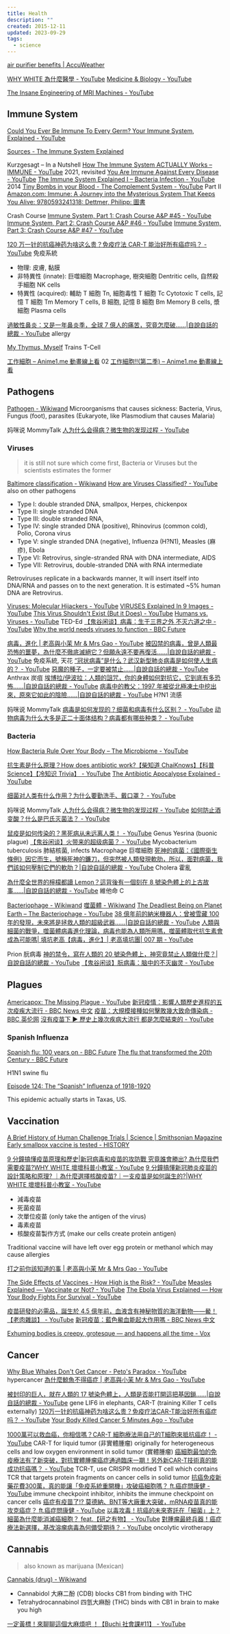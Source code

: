 ```yaml
---
title: Health
description: ""
created: 2015-12-11
updated: 2023-09-29
tags:
  - science
---
```


[air purifier benefits | AccuWeather](https://www.accuweather.com/en/health-wellness/air-purifier-benefits/646281)

[WHY WHITE 為什麼醫學 - YouTube](https://www.youtube.com/channel/UCbZhCylAwwLqDVKLifuYAcA)
[Medicine & Biology - YouTube](https://www.youtube.com/playlist?list=PLFs4vir_WsTyY31efyHdmtp9l7DpR0Wvi)

[The Insane Engineering of MRI Machines - YouTube](https://www.youtube.com/watch?v=NlYXqRG7lus)

## Immune System

[Could You Ever Be Immune To Every Germ? Your Immune System, Explained - YouTube](https://www.youtube.com/watch?v=GO_Jxa6dWyo)

[Sources - The Immune System Explained](https://sites.google.com/view/sources-immunesystemexplained/)

Kurzgesagt – In a Nutshell
[How The Immune System ACTUALLY Works – IMMUNE - YouTube](https://www.youtube.com/watch?v=lXfEK8G8CUI) 2021, revisited
[You Are Immune Against Every Disease - YouTube](https://www.youtube.com/watch?v=LmpuerlbJu0)
[The Immune System Explained I – Bacteria Infection - YouTube](https://www.youtube.com/watch?v=zQGOcOUBi6s) 2014
[Tiny Bombs in your Blood - The Complement System - YouTube](https://www.youtube.com/watch?v=BSypUV6QUNw) Part II
[Amazon.com: Immune: A Journey into the Mysterious System That Keeps You Alive: 9780593241318: Dettmer, Philipp: 圖書](https://www.amazon.com/Immune-Journey-Mysterious-System-Keeps/dp/0593241312)

Crash Course
[Immune System, Part 1: Crash Course A&P #45 - YouTube](https://www.youtube.com/watch?v=GIJK3dwCWCw)
[Immune System, Part 2: Crash Course A&P #46 - YouTube](https://www.youtube.com/watch?v=2DFN4IBZ3rI)
[Immune System, Part 3: Crash Course A&P #47 - YouTube](https://www.youtube.com/watch?v=rd2cf5hValM)

[120 万一针的抗癌神药为啥这么贵？免疫疗法 CAR-T 能治好所有癌症吗？ - YouTube](https://www.youtube.com/watch?v=Y2nFl0OY2bs) 免疫系統

- 物理: 皮膚, 黏膜
- 非特異性 (innate): 巨噬細胞 Macrophage, 樹突細胞 Dentritic cells, 自然殺手細胞 NK cells
- 特異性 (acquired): 輔助 T 細胞 Tn, 細胞毒性 T 細胞 Tc Cytotoxic T cells, 記憶 T 細胞 Tm Memory T cells, B 細胞, 記憶 B 細胞 Bm Memory B cells, 漿細胞 Plasma cells

[過敏性鼻炎：又是一年鼻炎季，全球 7 億人的痛苦，究竟怎麼破……|自說自話的總裁 - YouTube](https://www.youtube.com/watch?v=W_5m1ffJcxE) allergy

[My Thymus, Myself](https://radiolab.org/episodes/my-thymus-myself) Trains T-Cell

[工作細胞 – Anime1.me 動畫線上看](https://anime1.me/category/2018%e5%b9%b4%e5%a4%8f%e5%ad%a3/%e5%b7%a5%e4%bd%9c%e7%b4%b0%e8%83%9e) 02
[工作細胞!!(第二季) – Anime1.me 動畫線上看](https://anime1.me/category/2021%e5%b9%b4%e5%86%ac%e5%ad%a3/%e5%b7%a5%e4%bd%9c%e7%b4%b0%e8%83%9e-%e7%ac%ac%e4%ba%8c%e5%ad%a3)

## Pathogens

[Pathogen - Wikiwand](https://www.wikiwand.com/en/Pathogen)
Microorganisms that causes sickness: Bacteria, Virus, Fungus (foot), parasites (Eukaryote, like Plasmodium that causes Malaria)

妈咪说 MommyTalk
[人为什么会得病？微生物的发现过程 - YouTube](https://www.youtube.com/watch?v=Igd2vni0ITA&t=356s)

### Viruses

> it is still not sure which come first, Bacteria or Viruses
> but the scientists estimates the former

[Baltimore classification - Wikiwand](https://www.wikiwand.com/en/Baltimore_classification)
[How are Viruses Classified? - YouTube](https://www.youtube.com/watch?v=tQNuThIjGqg) also on other pathogens

- Type I: double stranded DNA, smallpox, Herpes, chickenpox
- Type II: single stranded DNA
- Type III: double stranded RNA,
- Type IV: single stranded DNA (positive), Rhinovirus (common cold), Polio, Corona virus
- Type V: single stranded DNA (negative), Influenza (H?N1), Measles (麻疹), Ebola
- Type VI: Retrovirus, single-stranded RNA with DNA intermediate, AIDS
- Type VII: Retrovirus, double-stranded DNA with RNA intermediate

Retroviruses replicate in a backwards manner, It will insert itself into DNA/RNA and passes on to the next generation. It is estimated ~5% human DNA are Retrovirus.

[Viruses: Molecular Hijackers - YouTube](https://www.youtube.com/watch?v=wUgEhfo_qxU)
[VIRUSES Explained In 9 Images - YouTube](https://www.youtube.com/watch?v=754YnbOtmvA)
[This Virus Shouldn't Exist (But it Does) - YouTube](https://www.youtube.com/watch?v=1-NxodiGPCU)
[Humans vs. Viruses - YouTube](https://www.youtube.com/playlist?list=PLJicmE8fK0EiTqtnTb9Mjb4UUyMt39YVQ) TED-Ed
[【鬼谷闲谈】病毒：生于三界之外 不灭六道之中 - YouTube](https://www.youtube.com/watch?v=-_Y4grNcREY)
[Why the world needs viruses to function - BBC Future](https://www.bbc.com/future/article/20200617-what-if-all-viruses-disappeared)

[病毒，進化 | 老高與小茉 Mr & Mrs Gao - YouTube](https://www.youtube.com/watch?v=_oBVDBVTKbU)
[被囚禁的病毒，曾是人類最恐怖的噩夢，為什麼不徹底滅絕它？但願永遠不要再復活……|自說自話的總裁 - YouTube](https://www.youtube.com/watch?v=iblmfra6GLQ) 免疫系統, 天花
[“冠状病毒”是什么？武汉新型肺炎病毒是如何使人生病的？ - YouTube](https://www.youtube.com/watch?v=E46_veB0DPU)
[惡魔的種子，一定要被禁止……|自說自話的總裁 - YouTube](https://www.youtube.com/watch?v=qr4J89p2CHY) Anthrax 炭疽
[埃博拉/伊波拉：人類的詛咒，你的身體如何對抗它，它到底有多恐怖……|自說自話的總裁 - YouTube](https://www.youtube.com/watch?v=jQ3CB9C2LP4)
[病毒中的教父：1997 年被從北極凍土中挖出來，原來它如此的陰險……|自說自話的總裁 - YouTube](https://www.youtube.com/watch?v=SyD0lL1Ij6g) H?N1 流感

妈咪说 MommyTalk
[病毒是如何发现的？细菌和病毒有什么区别？ - YouTube](https://www.youtube.com/watch?v=rS460ilmMLg)
[动物病毒为什么大多是正二十面体结构？病毒都有哪些种类？ - YouTube](https://www.youtube.com/watch?v=n6-YDKtOcqA)

### Bacteria

[How Bacteria Rule Over Your Body – The Microbiome - YouTube](https://www.youtube.com/watch?v=VzPD009qTN4)

[抗生素是什么原理？How does antibiotic work?【柴知道 ChaiKnows】【科普 Science】【冷知识 Trivia】 - YouTube](https://www.youtube.com/watch?v=5L2D40MVzBo)
[The Antibiotic Apocalypse Explained - YouTube](https://www.youtube.com/watch?v=xZbcwi7SfZE)

[细菌对人类有什么作用？为什么要勤洗手、戴口罩？ - YouTube](https://www.youtube.com/watch?v=er2QBBvMQs4)

妈咪说 MommyTalk
[人为什么会得病？微生物的发现过程 - YouTube](https://www.youtube.com/watch?v=Igd2vni0ITA&t=356s)
[如何防止酒变酸？什么是巴氏灭菌法？ - YouTube](https://www.youtube.com/watch?v=iinovGaE4ys)

[鼠疫是如何传染的？黑死病从未远离人类！ - YouTube](https://www.youtube.com/watch?v=4-FJP1oEopM) Genus Yesrina (buonic plague)
[【鬼谷闲谈】火带来的超级病菌？ - YouTube](https://www.youtube.com/watch?v=u0VaxiszcD0) Mycobacterium tuberculosis 肺結核菌, infects Macrophage 巨噬細胞
[死神的病菌：《國際衛生條例》因它而生，號稱死神的鐮刀，但突然被人類發現軟肋，所以，面對病菌，我們該如何壓制它們的軟肋？|自說自話的總裁 - YouTube](https://www.youtube.com/watch?v=difNkA5Z0ks) Cholera 霍亂

[為什麼全世界的檸檬都讀 Lemon？這背後有一個刻在 8 號染色體上的上古故事……|自說自話的總裁 - YouTube](https://www.youtube.com/watch?v=y0PfdJ2XoAg) 維他命 C

[Bacteriophage - Wikiwand](https://www.wikiwand.com/en/Bacteriophage)
[噬菌體 - Wikiwand](https://www.wikiwand.com/zh-hant/%E5%99%AC%E8%8F%8C%E4%BD%93)
[The Deadliest Being on Planet Earth – The Bacteriophage - YouTube](https://www.youtube.com/watch?v=YI3tsmFsrOg)
[38 億年前的納米機器人：曾被雪藏 100 年的發現，未來將是拯救人類的超級武器……|自說自話的總裁 - YouTube](https://www.youtube.com/watch?v=DBwui0FO_bs)
[人類與細菌的戰爭，噬菌體病毒進化理論，病毒也能為人類所用嗎，噬菌體取代抗生素會成為可能嗎| 填坑老高【病毒，進化】| 老高填坑團| 007 期 - YouTube](https://www.youtube.com/watch?v=XQde-sirjgU)

Prion 朊病毒
[神的禁令，寫在人類的 20 號染色體上，神究竟禁止人類做什麼？|自說自話的總裁 - YouTube](https://www.youtube.com/watch?v=Hmcz2VOn5-c)
[【鬼谷闲谈】朊病毒：脑中的不灭幽灵 - YouTube](https://www.youtube.com/watch?v=8Qr7WCM62ZE)

## Plagues

[Americapox: The Missing Plague - YouTube](https://www.youtube.com/watch?v=JEYh5WACqEk)
[新冠疫情：影響人類歷史進程的五次疫疾大流行 - BBC News 中文](https://www.bbc.com/zhongwen/trad/world-51959677)
[疫苗：大規模接種如何擊敗幾大致命傳染病 - BBC 英伦网](https://www.bbc.com/ukchina/trad/55287619)
[沒有疫苗下 ▶ 歷史上幾次疾病大流行 都是怎麼結束的 - YouTube](https://www.youtube.com/watch?v=sxUksYTqSSc)

### Spanish Influenza

[Spanish flu: 100 years on - BBC Future](https://www.bbc.com/future/columns/spanishflu)
[The flu that transformed the 20th Century - BBC Future](https://www.bbc.com/future/article/20181016-the-flu-that-transformed-the-20th-century)

H1N1 swine flu

[Episode 124: The “Spanish” Influenza of 1918-1920](https://15minutehistory.org/podcast/episode-124-the-spanish-influenza-of-1918-1920/)

This epidemic actually starts in Taxas, US.

## Vaccination

[A Brief History of Human Challenge Trials | Science | Smithsonian Magazine](https://www.smithsonianmag.com/science-nature/brief-history-human-challenge-trials-180976556/)
[Early smallpox vaccine is tested - HISTORY](https://www.history.com/this-day-in-history/jenner-tests-smallpox-vaccine)

[9 分鐘搞懂疫苗原理和歷史|新冠病毒和疫苗的攻防戰 究竟誰會勝出? 為什麼我們需要疫苗?WHY WHITE 壞壞科普小教室 - YouTube](https://www.youtube.com/watch?v=I1qaCMBmIo0)
[9 分鐘搞懂新冠肺炎疫苗的設計策略和原理? ｜為什麼選擇核酸疫苗?｜一支疫苗是如何誕生的?|WHY WHITE 壞壞科普小教室 - YouTube](https://www.youtube.com/watch?v=T0Wev8fA9rk)

- 減毒疫苗
- 死菌疫苗
- 次單位疫苗 (only take the antigen of the virus)
- 毒素疫苗
- 核酸疫苗製作方式 (make our cells create protein antigen)

Traditional vaccine will have left over egg protein or methanol which may cause allergies

[打之前你該知道的事 | 老高與小茉 Mr & Mrs Gao - YouTube](https://www.youtube.com/watch?v=b5wq2mSQMjU)

[The Side Effects of Vaccines - How High is the Risk? - YouTube](https://www.youtube.com/watch?v=zBkVCpbNnkU)
[Measles Explained — Vaccinate or Not? - YouTube](https://www.youtube.com/watch?v=y0opgc1WoS4)
[The Ebola Virus Explained — How Your Body Fights For Survival - YouTube](https://www.youtube.com/watch?v=sRv19gkZ4E0)

[疫苗研發的必需品，誕生於 4.5 億年前，血液含有神秘物質的海洋動物——鱟！【老肉雜談】 - YouTube](https://www.youtube.com/watch?v=NLZqnGkdItg)
[新冠疫苗：藍色鱟血能起大作用嗎 - BBC News 中文](https://www.bbc.com/zhongwen/trad/world-53353255)

[Exhuming bodies is creepy, grotesque — and happens all the time - Vox](https://www.vox.com/the-highlight/2019/10/23/20920800/exhuming-bodies-john-dillinger-lies-beneath)

## Cancer

[Why Blue Whales Don't Get Cancer - Peto's Paradox - YouTube](https://www.youtube.com/watch?v=1AElONvi9WQ) hypercancer
[為什麼鯨魚不得癌症 | 老高與小茉 Mr & Mrs Gao - YouTube](https://www.youtube.com/watch?v=hVmNVv83FEs)

[被封印的巨人，就在人類的 17 號染色體上，人類是否能打開這把基因鎖……|自說自話的總裁 - YouTube](https://www.youtube.com/watch?v=s7D_SEPNxfM) gene LIF6 in elephants, CAR-T (training Killer T cells externally)
[120万一针的抗癌神药为啥这么贵？免疫疗法CAR-T能治好所有癌症吗？ - YouTube](https://www.youtube.com/watch?v=Y2nFl0OY2bs)
[Your Body Killed Cancer 5 Minutes Ago - YouTube](https://www.youtube.com/watch?v=zFhYJRqz_xk)

[1000萬可以救血癌，你相信嗎？CAR-T 細胞療法用自己的T細胞來抵抗癌症！ - YouTube](https://www.youtube.com/watch?v=xKwC0Za-_L8) CAR-T for liquid tumor (非實體腫瘤) originally for heterogeneous cells and low oxygen environment in solid tumor (實體腫瘤)
[癌細胞最怕的免疫療法有了新突破，對抗實體腫瘤癌症通過臨床一期！另外新CAR-T技術真的能成功抗癌嗎？ - YouTube](https://www.youtube.com/watch?v=e_MEfPp6Ep4) TCR-T, use CRISPR modified T cell which contains TCR that targets protein fragments on cancer cells in solid tumor
[抗癌免疫新藥花費300萬，真的能讓「免疫系統重開機」攻破癌細胞嗎？ ft.癌症問康健 - YouTube](https://www.youtube.com/watch?v=aNIjAt6AQDc) immune checkpoint inhibitor, inhibits the immune checkpoint on cancer cells
[癌症有疫苗了!? 莫德納、BNT等大廠重大突破，mRNA疫苗真的能攻克癌症？ ft.癌症問康健 - YouTube](https://www.youtube.com/watch?v=A-QvDbb1C9c)
[以毒攻毒！抗癌的未來寄託在「細菌」上？細菌為什麼能消滅癌細胞？ feat.【研之有物】 - YouTube](https://www.youtube.com/watch?v=ZE6ClkPlXrI)
[對腫瘤最終兵器！癌症療法新選擇，基改溶瘤病毒為何備受期待？ - YouTube](https://www.youtube.com/watch?v=gQZQ_kBVuTw) oncolytic virotherapy

## Cannabis

> also known as marijuana (Mexican)

[Cannabis (drug) - Wikiwand](<https://www.wikiwand.com/en/Cannabis_(drug)>)

- Cannabidol 大麻二酚 (CDB)
  blocks CB1 from binding with THC
- Tetrahydrocannabinol 四氫大麻酚 (THC)
  binds with CB1 in brain to make you high

[一定黃標！來聊聊這個大麻煩吧 ！【Buchi 社會課#11】 - YouTube](https://www.youtube.com/watch?v=EpG1BQxaJ4o)
